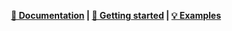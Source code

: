 <div align="center">

**[📗 Documentation](https://numediart.github.io/VSenseBox/) | [🚀 Getting started](https://numediart.github.io/VSenseBox/getstarted.html) | [💡 Examples](https://numediart.github.io/VSenseBox/examples.html)**

</div>